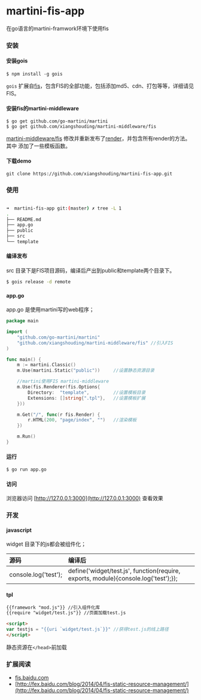 martini-fis-app
================

在go语言的martini-framwork环境下使用fis


### 安装

#### 安装gois

```
$ npm install -g gois
```
`gois` 扩展自[fis][0]，包含FIS的全部功能，包括添加md5、cdn、打包等等，详细请见FIS。


#### 安装fis的martini-middleware

```
$ go get github.com/go-martini/martini
$ go get github.com/xiangshouding/martini-middleware/fis
```

[martini-middleware/fis](https://github.com/xiangshouding/martini-middleware) 修改并重新发布了[render][1]，并包含所有render的方法。其中
添加了一些模板函数。

#### 下载demo

```
git clone https://github.com/xiangshouding/martini-fis-app.git
```

### 使用

```bash

➜  martini-fis-app git:(master) ✗ tree -L 1
.
├── README.md
├── app.go
├── public
├── src
└── template

```

#### 编译发布

src 目录下是FIS项目源码，编译后产出到public和template两个目录下。

```bash
$ gois release -d remote
```

#### app.go

app.go 是使用martini写的web程序；

```go
package main

import (
    "github.com/go-martini/martini"
    "github.com/xiangshouding/martini-middleware/fis" //引入FIS
)

func main() {
    m := martini.Classic()
    m.Use(martini.Static("public"))     //设置静态资源目录

    //martini使用FIS martini-middleware
    m.Use(fis.Renderer(fis.Options{
        Directory:  "template",         //设置模板目录
        Extensions: []string{".tpl"},   //设置模板扩展
    }))

    m.Get("/", func(r fis.Render) {
        r.HTML(200, "page/index", "")   //渲染模板
    })

    m.Run()
}

```

#### 运行

```bash
$ go run app.go
```

#### 访问

浏览器访问 [http://127.0.0.1:3000](http://127.0.0.1:3000) 查看效果


### 开发

#### javascript

widget 目录下的js都会被组件化；

| 源码 | 编译后 |
|:-----|:-------|
|console.log('test');|define('widget/test.js', function(require, exports, module){console.log('test');});

#### tpl

```html
{{framework "mod.js"}} //引入组件化库
{{require "widget/test.js"}} //页面加载test.js

<script>
var testjs = "{{uri `widget/test.js`}}" //获得test.js的线上路径
</script>
```

静态资源在`</head>`前加载

### 扩展阅读

* [fis.baidu.com](fis.baidu.com)
* [http://fex.baidu.com/blog/2014/04/fis-static-resource-management/](http://fex.baidu.com/blog/2014/04/fis-static-resource-management/)

[0]: https://github.com/fex-team/fis "fex-team/fis"
[1]: https://github.com/martini-contrib/render "martini-contrib/render"
